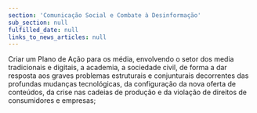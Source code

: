 ```yaml
---
section: 'Comunicação Social e Combate à Desinformação'
sub_section: null
fulfilled_date: null
links_to_news_articles: null
---
```


Criar um Plano de Ação para os média, envolvendo o setor dos media tradicionais e digitais, a academia, a sociedade civil, de forma a dar resposta aos graves problemas estruturais e conjunturais decorrentes das profundas mudanças tecnológicas, da configuração da nova oferta de conteúdos, da crise nas cadeias de produção e da violação de direitos de consumidores e empresas;